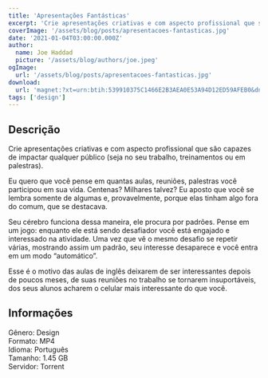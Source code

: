 ```yaml
---
title: 'Apresentações Fantásticas'
excerpt: 'Crie apresentações criativas e com aspecto profissional que são capazes de impactar qualquer público (seja no seu trabalho, treinamentos ou em palestras).  Eu quero que você pense em quantas aulas, reuniões, palestras você participou em sua vida. Centenas? Milhares talvez? Eu aposto q'
coverImage: '/assets/blog/posts/apresentacoes-fantasticas.jpg'
date: '2021-01-04T03:00:00.000Z'
author:
  name: Joe Haddad
  picture: '/assets/blog/authors/joe.jpeg'
ogImage:
  url: '/assets/blog/posts/apresentacoes-fantasticas.jpg'
download:
  url: 'magnet:?xt=urn:btih:539910375C1466E2B3AEA0E53A94D12ED59AFEB0&dn=Apresenta%c3%a7%c3%b5es%20Fant%c3%a1sticas&tr=udp%3a%2f%2ftracker.openbittorrent.com%3a1337%2fannounce&tr=udp%3a%2f%2ftracker.opentrackr.org%3a1337%2fannounce'
tags: ['design']
---
```

<h2>Descrição</h2>
<p></p><p>Crie apresentações criativas e com aspecto profissional que são capazes de impactar qualquer público (seja no seu trabalho, treinamentos ou em palestras).</p><p>Eu quero que você pense em quantas aulas, reuniões, palestras você participou em sua vida. Centenas? Milhares talvez? Eu aposto que você se lembra somente de algumas e, provavelmente, porque elas tinham algo fora do comum, que se destacava.</p><p>Seu cérebro funciona dessa maneira, ele procura por padrões. Pense em um jogo: enquanto ele está sendo desafiador você está engajado e interessado na atividade. Uma vez que vê o mesmo desafio se repetir várias, mostrando assim um padrão, seu interesse desaparece e você entra em um modo “automático”.</p><p>Esse é o motivo das aulas de inglês deixarem de ser interessantes depois de poucos meses, de suas reuniões no trabalho se tornarem insuportáveis, dos seus alunos acharem o celular mais interessante do que você.</p><h2>Informações</h2><p>Gênero: Design<br/>Formato: MP4<br/>Idioma: Português<br/>Tamanho: 1.45 GB<br/>Servidor: Torrent</p>